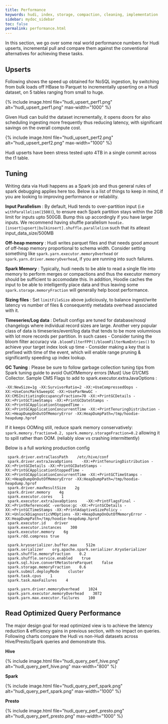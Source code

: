 ```yaml
---
title: Performance
keywords: hudi, index, storage, compaction, cleaning, implementation
sidebar: mydoc_sidebar
toc: false
permalink: performance.html
---
```


In this section, we go over some real world performance numbers for Hudi upserts, incremental pull and compare them against
the conventional alternatives for achieving these tasks. 

## Upserts

Following shows the speed up obtained for NoSQL ingestion, 
by switching from bulk loads off HBase to Parquet to incrementally upserting on a Hudi dataset, on 5 tables ranging from small to huge.

{% include image.html file="hudi_upsert_perf1.png" alt="hudi_upsert_perf1.png" max-width="1000" %}

Given Hudi can build the dataset incrementally, it opens doors for also scheduling ingesting more frequently thus reducing latency, with
significant savings on the overall compute cost.

{% include image.html file="hudi_upsert_perf2.png" alt="hudi_upsert_perf2.png" max-width="1000" %}

Hudi upserts have been stress tested upto 4TB in a single commit across the t1 table.

## Tuning

Writing data via Hudi happens as a Spark job and thus general rules of spark debugging applies here too. Below is a list of things to keep in mind, if you are looking to improving performance or reliability.

**Input Parallelism** : By default, Hudi tends to over-partition input (i.e `withParallelism(1500)`), to ensure each Spark partition stays within the 2GB limit for inputs upto 500GB. Bump this up accordingly if you have larger inputs. We recommend having shuffle parallelism `hoodie.[insert|upsert|bulkinsert].shuffle.parallelism` such that its atleast input_data_size/500MB

**Off-heap memory** : Hudi writes parquet files and that needs good amount of off-heap memory proportional to schema width. Consider setting something like `spark.yarn.executor.memoryOverhead` or `spark.yarn.driver.memoryOverhead`, if you are running into such failures.

**Spark Memory** : Typically, hudi needs to be able to read a single file into memory to perform merges or compactions and thus the executor memory should be sufficient to accomodate this. In addition, Hoodie caches the input to be able to intelligently place data and thus leaving some `spark.storage.memoryFraction` will generally help boost performance.

**Sizing files** : Set `limitFileSize` above judiciously, to balance ingest/write latency vs number of files & consequently metadata overhead associated with it.

**Timeseries/Log data** : Default configs are tuned for database/nosql changelogs where individual record sizes are large. Another very popular class of data is timeseries/event/log data that tends to be more volumnious with lot more records per partition. In such cases
    - Consider tuning the bloom filter accuracy via `.bloomFilterFPP()/bloomFilterNumEntries()` to achieve your target index look up time
    - Consider making a key that is prefixed with time of the event, which will enable range pruning & significantly speeding up index lookup.

**GC Tuning** : Please be sure to follow garbage collection tuning tips from Spark tuning guide to avoid OutOfMemory errors
[Must] Use G1/CMS Collector. Sample CMS Flags to add to spark.executor.extraJavaOptions :

```
-XX:NewSize=1g -XX:SurvivorRatio=2 -XX:+UseCompressedOops -XX:+UseConcMarkSweepGC -XX:+UseParNewGC -XX:CMSInitiatingOccupancyFraction=70 -XX:+PrintGCDetails -XX:+PrintGCTimeStamps -XX:+PrintGCDateStamps -XX:+PrintGCApplicationStoppedTime -XX:+PrintGCApplicationConcurrentTime -XX:+PrintTenuringDistribution -XX:+HeapDumpOnOutOfMemoryError -XX:HeapDumpPath=/tmp/hoodie-heapdump.hprof
````

If it keeps OOMing still, reduce spark memory conservatively: `spark.memory.fraction=0.2, spark.memory.storageFraction=0.2` allowing it to spill rather than OOM. (reliably slow vs crashing intermittently)

Below is a full working production config

```
 spark.driver.extraClassPath    /etc/hive/conf
 spark.driver.extraJavaOptions    -XX:+PrintTenuringDistribution -XX:+PrintGCDetails -XX:+PrintGCDateStamps -XX:+PrintGCApplicationStoppedTime -XX:+PrintGCApplicationConcurrentTime -XX:+PrintGCTimeStamps -XX:+HeapDumpOnOutOfMemoryError -XX:HeapDumpPath=/tmp/hoodie-heapdump.hprof
 spark.driver.maxResultSize    2g
 spark.driver.memory    4g
 spark.executor.cores    1
 spark.executor.extraJavaOptions    -XX:+PrintFlagsFinal -XX:+PrintReferenceGC -verbose:gc -XX:+PrintGCDetails -XX:+PrintGCTimeStamps -XX:+PrintAdaptiveSizePolicy -XX:+UnlockDiagnosticVMOptions -XX:+HeapDumpOnOutOfMemoryError -XX:HeapDumpPath=/tmp/hoodie-heapdump.hprof
 spark.executor.id    driver
 spark.executor.instances    300
 spark.executor.memory    6g
 spark.rdd.compress true

 spark.kryoserializer.buffer.max    512m
 spark.serializer    org.apache.spark.serializer.KryoSerializer
 spark.shuffle.memoryFraction    0.2
 spark.shuffle.service.enabled    true
 spark.sql.hive.convertMetastoreParquet    false
 spark.storage.memoryFraction    0.6
 spark.submit.deployMode    cluster
 spark.task.cpus    1
 spark.task.maxFailures    4

 spark.yarn.driver.memoryOverhead    1024
 spark.yarn.executor.memoryOverhead    3072
 spark.yarn.max.executor.failures    100

````


## Read Optimized Query Performance

The major design goal for read optimized view is to achieve the latency reduction & efficiency gains in previous section,
with no impact on queries. Following charts compare the Hudi vs non-Hudi datasets across Hive/Presto/Spark queries and demonstrate this.

**Hive**

{% include image.html file="hudi_query_perf_hive.png" alt="hudi_query_perf_hive.png" max-width="800" %}

**Spark**

{% include image.html file="hudi_query_perf_spark.png" alt="hudi_query_perf_spark.png" max-width="1000" %}

**Presto**

{% include image.html file="hudi_query_perf_presto.png" alt="hudi_query_perf_presto.png" max-width="1000" %}
